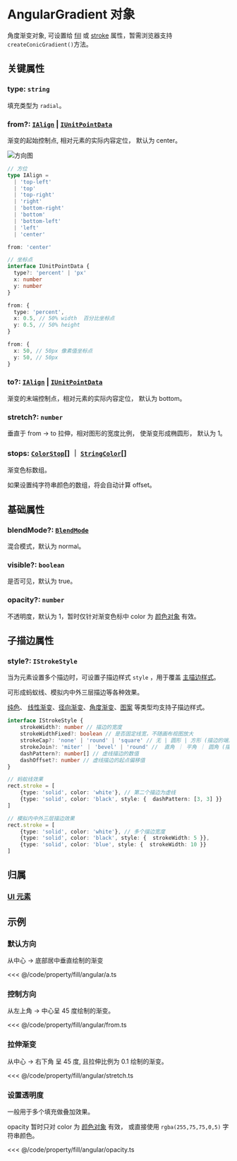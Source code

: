 <script setup>
import Case from '/component/Case.vue'
</script>

# AngularGradient 对象

角度渐变对象, 可设置给 [fill](/reference/UI/fill.md) 或 [stroke](/reference/UI/stroke.md) 属性，暂需浏览器支持`createConicGradient()`方法。

<case name="Angular"  editor=false></case>

## 关键属性

### type: `string`

填充类型为 `radial`。

### from?: [`IAlign`](/api/modules.md#ialign) | [`IUnitPointData`](/api/interfaces/IUnitPointData.md)

渐变的起始控制点, 相对元素的实际内容定位， 默认为 center。

<!-- ```ts
from: {x: 0.5, y: 0.5} // 中心
``` -->

![方向图](/svg/deriction.svg)

```ts
// 方位
type IAlign =
  | 'top-left'
  | 'top'
  | 'top-right'
  | 'right'
  | 'bottom-right'
  | 'bottom'
  | 'bottom-left'
  | 'left'
  | 'center'

from: 'center'

// 坐标点
interface IUnitPointData {
  type?: 'percent' | 'px'
  x: number
  y: number
}

from: {
  type: 'percent',
  x: 0.5, // 50% width  百分比坐标点
  y: 0.5, // 50% height
}

from: {
  x: 50, // 50px 像素值坐标点
  y: 50, // 50px
}
```

### to?: [`IAlign`](/api/modules.md#ialign) | [`IUnitPointData`](/api/interfaces/IUnitPointData.md)

渐变的末端控制点，相对元素的实际内容定位， 默认为 bottom。

<!-- ```ts
to: {x: 0.5, y: 1} // 底部居中
``` -->

### stretch?: `number`

垂直于 from -> to 拉伸，相对图形的宽度比例， 使渐变形成椭圆形， 默认为 1。

### stops: [`ColorStop`](/reference/interface/ui/Color.md#colorstop)[] ｜ [`StringColor`](/reference/interface/ui/Color.md#stringcolor)[]

渐变色标数组。

如果设置纯字符串颜色的数组，将会自动计算 offset。

## 基础属性

### blendMode?: [`BlendMode`](/reference/UI/blendMode.md)

混合模式，默认为 normal。

### visible?: `boolean`

是否可见，默认为 true。

### opacity?: `number`

不透明度，默认为 1，暂时仅针对渐变色标中 color 为 [颜色对象](/reference/interface/ui/Color.md#rgb) 有效。

## 子描边属性

### style?: `IStrokeStyle`

当为元素设置多个描边时，可设置子描边样式 `style` ，用于覆盖 [主描边样式](/reference/UI/stroke.md#描边样式属性)。

可形成蚂蚁线、模拟内中外三层描边等各种效果。

[纯色](/reference/UI/paint/solid.md#子描边属性)、 [线性渐变](/reference/UI/paint/linear.md#子描边属性)、[径向渐变](/reference/UI/paint/radial.md#子描边属性)、[角度渐变](/reference/UI/paint/angular.md#子描边属性)、[图案](/reference/UI/paint/image.md#子描边属性) 等类型均支持子描边样式。

```ts
interface IStrokeStyle {
    strokeWidth?: number // 描边的宽度
    strokeWidthFixed?: boolean // 是否固定线宽，不随画布视图放大
    strokeCap?: 'none' | 'round' | 'square' // 无 | 圆形 | 方形 (描边的端点形状)
    strokeJoin?: 'miter' ｜ 'bevel' | 'round' //  直角 ｜ 平角 ｜ 圆角 (描边的拐角处理)
    dashPattern?: number[] // 虚线描边的数值
    dashOffset?: number // 虚线描边的起点偏移值
}

// 蚂蚁线效果
rect.stroke = [
    {type: 'solid', color: 'white'}, // 第二个描边为虚线
    {type: 'solid', color: 'black', style: {  dashPattern: [3, 3] }}
]

// 模拟内中外三层描边效果
rect.stroke = [
    {type: 'solid', color: 'white'}, // 多个描边宽度
    {type: 'solid', color: 'black', style: {  strokeWidth: 5 }},
    {type: 'solid', color: 'blue', style: {  strokeWidth: 10 }}
]
```

## 归属

### [UI 元素](/reference/display/UI.md)

## 示例

<case name="Angular" index=0 editor=false></case>

### 默认方向

从中心 -> 底部居中垂直绘制的渐变

<<< @/code/property/fill/angular/a.ts

<case name="Angular" index=2 editor=false></case>

### 控制方向

从左上角 -> 中心呈 45 度绘制的渐变。

<<< @/code/property/fill/angular/from.ts

<case name="Angular" index=1 editor=false></case>

### 拉伸渐变

从中心 -> 右下角 呈 45 度, 且拉伸比例为 0.1 绘制的渐变。

<<< @/code/property/fill/angular/stretch.ts

<case name="Angular" index=6 editor=false></case>

### 设置透明度

一般用于多个填充做叠加效果。

opacity 暂时只对 color 为 [颜色对象](/reference/interface/ui/Color.md#rgb) 有效， 或直接使用 `rgba(255,75,75,0,5)` 字符串颜色。

<<< @/code/property/fill/angular/opacity.ts
